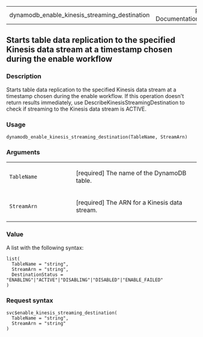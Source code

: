 <table style="width: 100%;">
<tbody>
<tr class="odd">
<td>dynamodb_enable_kinesis_streaming_destination</td>
<td style="text-align: right;">R Documentation</td>
</tr>
</tbody>
</table>

## Starts table data replication to the specified Kinesis data stream at a timestamp chosen during the enable workflow

### Description

Starts table data replication to the specified Kinesis data stream at a
timestamp chosen during the enable workflow. If this operation doesn't
return results immediately, use DescribeKinesisStreamingDestination to
check if streaming to the Kinesis data stream is ACTIVE.

### Usage

    dynamodb_enable_kinesis_streaming_destination(TableName, StreamArn)

### Arguments

<table>
<colgroup>
<col style="width: 35%" />
<col style="width: 65%" />
</colgroup>
<tbody>
<tr class="odd">
<td><code
id="dynamodb_enable_kinesis_streaming_destination_:_TableName">TableName</code></td>
<td><p>[required] The name of the DynamoDB table.</p></td>
</tr>
<tr class="even">
<td><code
id="dynamodb_enable_kinesis_streaming_destination_:_StreamArn">StreamArn</code></td>
<td><p>[required] The ARN for a Kinesis data stream.</p></td>
</tr>
</tbody>
</table>

### Value

A list with the following syntax:

    list(
      TableName = "string",
      StreamArn = "string",
      DestinationStatus = "ENABLING"|"ACTIVE"|"DISABLING"|"DISABLED"|"ENABLE_FAILED"
    )

### Request syntax

    svc$enable_kinesis_streaming_destination(
      TableName = "string",
      StreamArn = "string"
    )
